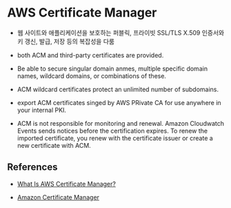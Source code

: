 # AWS Certificate Manager
- 웹 사이트와 애플리케이션을 보호하는 퍼블릭, 프라이빗 SSL/TLS X.509 인증서와 키 갱신, 발급, 저장 등의 복잡성을 다룸

- both ACM and third-party certificates are provided.
- Be able to secure singular domain anmes, multiple specific domain names, wildcard domains, or combinations of these.

- ACM wildcard certificates protect an unlimited number of subdomains.
- export ACM certificates singed by AWS PRivate CA for use anywhere in your internal PKI.

- ACM is not responsible for monitoring and renewal. Amazon Cloudwatch Events sends notices before the certification expires. To renew the imported certificate, you renew with the certificate issuer or create a new certificate with ACM.


## References
- [What Is AWS Certificate Manager?](https://docs.aws.amazon.com/acm/latest/userguide/acm-overview.html)

- [Amazon Certificate Manager](https://abiabi0707.medium.com/amazon-certificate-manager-8c8ed24c0691)
